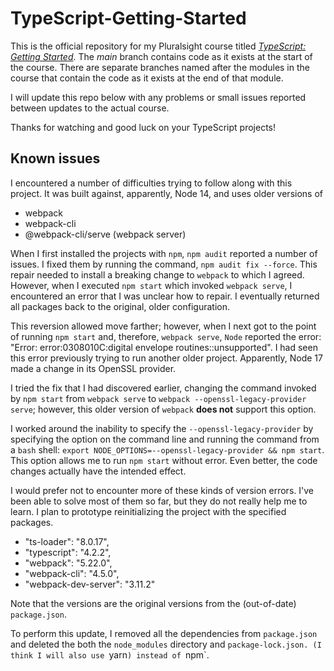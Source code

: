# TypeScript-Getting-Started

This is the official repository for my Pluralsight course titled [*TypeScript: Getting Started*](https://app.pluralsight.com/library/courses/typescript-getting-started/table-of-contents). 
The *main* branch contains code as it 
exists at the start of the course. There are separate branches named after the modules in the course that contain the code as it 
exists at the end of that module.

I will update this repo below with any problems or small issues reported between updates to the actual course.

Thanks for watching and good luck on your TypeScript projects!

## Known issues

I encountered a number of difficulties trying to follow along with this project. It was built against, apparently, 
Node 14, and uses older versions of

- webpack
- webpack-cli
- @webpack-cli/serve (webpack server)

When I first installed the projects with `npm`, `npm audit` reported a number of issues. I fixed them by running the
command, `npm audit fix --force`. This repair needed to install a breaking change to `webpack` to which I agreed. 
However, when I executed `npm start` which invoked `webpack serve`, I encountered an error that I was unclear how to
repair. I eventually returned all packages back to the original, older configuration.

This reversion allowed move farther; however, when I next got to the point of running `npm start` and, therefore,
`webpack serve`, `Node` reported the error: "Error: error:0308010C:digital envelope routines::unsupported". I had seen
this error previously trying to run another older project. Apparently, Node 17 made a change in its OpenSSL provider.

I tried the fix that I had discovered earlier, changing the command invoked by `npm start` from `webpack serve` to
`webpack --openssl-legacy-provider serve`; however, this older version of `webpack` **does not** support this option.

I worked around the inability to specify the `--openssl-legacy-provider` by specifying the option on the command line
and running the command from a `bash` shell: `export NODE_OPTIONS=--openssl-legacy-provider && npm start`. This option
allows me to run `npm start` without error. Even better, the code changes actually have the intended effect.

I would prefer not to encounter more of these kinds of version errors. I've been able to solve most of them so far, but 
they do not really help me to learn. I plan to prototype reinitializing the project with the specified packages.

- "ts-loader": "8.0.17",
- "typescript": "4.2.2",
- "webpack": "5.22.0",
- "webpack-cli": "4.5.0",
- "webpack-dev-server": "3.11.2"

Note that the versions are the original versions from the (out-of-date) `package.json`.

To perform this update, I removed all the dependencies from `package.json` and deleted the both the `node_modules`
directory and `package-lock.json. (I think I will also use `yarn`) instead of `npm`.

